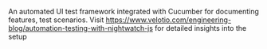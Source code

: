 An automated UI test framework integrated with Cucumber for documenting features, test scenarios.
Visit https://www.velotio.com/engineering-blog/automation-testing-with-nightwatch-js for detailed insights into the setup
